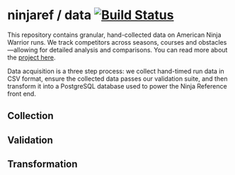# ninjaref / data [![Build Status](https://travis-ci.org/ninjaref/data.svg?branch=master)](https://travis-ci.org/ninjaref/data)

This repository contains granular, hand-collected data on American Ninja Warrior runs. We track competitors across seasons, courses and obstacles&mdash;allowing for detailed analysis and comparisons. You can read more about the [project here](https://jdkato.github.io/2016/12/21/anw7-a-look-back-at-an-historic-season.html).

Data acquisition is a three step process: we collect hand-timed run data in CSV format, ensure the collected data passes our validation suite, and then transform it into a PostgreSQL database used to power the Ninja Reference front end.

## Collection

## Validation

## Transformation
